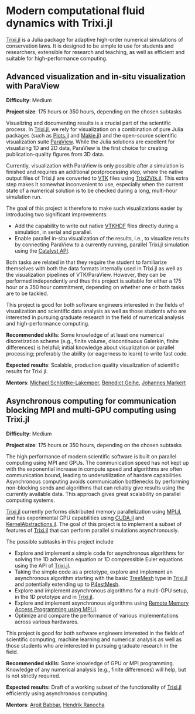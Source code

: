 # Modern computational fluid dynamics with Trixi.jl

[Trixi.jl](https://github.com/trixi-framework/Trixi.jl/) is a Julia package for adaptive
high-order numerical simulations of conservation laws. It is designed to be simple to use
for students and researchers, extensible for research and teaching, as well as efficient
and suitable for high-performance computing.


## Advanced visualization and in-situ visualization with ParaView

**Difficulty**: Medium

**Project size**: 175 hours or 350 hours, depending on the chosen subtasks

Visualizing and documenting results is a crucial part of the scientific process. In
[Trixi.jl](https://github.com/trixi-framework/Trixi.jl/), we rely for visualization on a
combination of pure Julia packages (such as
[Plots.jl](https://github.com/JuliaPlots/Plots.jl) and
[Makie.jl](https://github.com/MakieOrg/Makie.jl))
and the open-source scientific visualization suite [ParaView](https://www.paraview.org).
While the Julia solutions are excellent for visualizing 1D and 2D data, ParaView is the
first choice for creating publication-quality figures from 3D data.

Currently, visualization with ParaView is only possible after a simulation is finished and
requires an additional postprocessing step, where the native output files of Trixi.jl
are converted to [VTK](https://vtk.org) files using
[Trixi2Vtk.jl](https://github.com/trixi-framework/Trixi2Vtk.jl). This extra step makes it
somewhat inconvenient to use, especially when the current state of a numerical solution
is to be checked during a long, multi-hour simulation run.

The goal of this project is therefore to make such visualizations easier by introducing two
significant improvements:

* Add the capability to write out native
  [VTKHDF](https://docs.vtk.org/en/latest/design_documents/VTKFileFormats.html#vtkhdf-file-format)
  files directly during a simulation, in serial and parallel.
* Enable parallel in-situ visualization of the results, i.e., to visualize results by
  connecting ParaView to a currently running, parallel Trixi.jl simulation using the
  [Catalyst API](https://catalyst-in-situ.readthedocs.io/en/latest/index.html).

Both tasks are related in that they require the student to familiarize themselves with both
the data formats internally used in Trixi.jl as well as the visualization pipelines of
VTK/ParaView. However, they can be performed independently and thus this project is suitable
for either a 175 hour or a 350 hour commitment, depending on whether one or both tasks are
to be tackled.

This project is good for both software engineers interested in the fields of
visualization and scientific data analysis as well as those students who
are interested in pursuing graduate research in the field of numerical analysis and
high-performance computing.

**Recommended skills**: Some knowledge of at least one numerical discretization scheme
(e.g., finite volume, discontinuous Galerkin, finite differences) is helpful; initial
knowledge about visualization or parallel processing; preferably the ability (or eagerness
to learn) to write fast code.

**Expected results**: Scalable, production quality visualization of scientific results
for Trixi.jl.

**Mentors**: [Michael Schlottke-Lakemper](https://github.com/sloede), [Benedict Geihe](https://www.mi.uni-koeln.de/NumSim/dr-benedict-geihe/), [Johannes Markert](https://github.com/jmark)

## Asynchronous computing for communication blocking MPI and multi-GPU computing using Trixi.jl

**Difficulty**: Medium

**Project size**: 175 hours or 350 hours, depending on the chosen subtasks

The high performance of modern scientific software is built on parallel computing using MPI and GPUs. The communication speed has not kept up with the exponential increase in compute speed and algorithms are often communication bound, leading to underutilization of hardare capabilities. Asynchronous computing avoids communication bottlenecks by performing non-blocking sends and algorithms that can reliably give results using the currently available data. This approach gives great scalability on parallel computing systems.

[Trixi.jl](https://github.com/trixi-framework/Trixi.jl/) currently performs distributed memory parallelization using [MPI.jl](https://github.com/JuliaParallel/MPI.jl), and has experimental GPU capabilities using [CUDA.jl](https://github.com/JuliaGPU/CUDA.jl) and [KernelAbstractions.jl](https://github.com/JuliaGPU/KernelAbstractions.jl). The goal of this project is to implement a subset of features of [Trixi.jl](https://github.com/trixi-framework/Trixi.jl/) that can perform parallel simulations asynchronously.

The possible subtasks in this project include

- Explore and implement a simple code for asynchronous algorithms for solving the 1D advection equation or 1D compressible Euler equations using the API of [Trixi.jl](https://github.com/trixi-framework/Trixi.jl/).
- Taking the simple code as a prototype, explore and implement an asynchronous algorithm starting with the basic [TreeMesh](https://trixi-framework.github.io/Trixi.jl/stable/meshes/tree_mesh/) type in [Trixi.jl](https://github.com/trixi-framework/Trixi.jl/) and potentially extending up to [P4estMesh](https://trixi-framework.github.io/Trixi.jl/stable/meshes/p4est_mesh/).
- Explore and implement asynchronous algorithms for a multi-GPU setup, in the 1D prototype and in [Trixi.jl](https://github.com/trixi-framework/Trixi.jl/).
- Explore and implement asynchronous algorithms using [Remote Memory Access Programming using MPI.jl](https://juliaparallel.org/MPI.jl/dev/reference/onesided/).
- Optimize and compare the performance of various implementations across various hardwares.

This project is good for both software engineers interested in the fields of scientific computing, machine learning and numerical analysis as well as those students who are interested in pursuing graduate research in the field.

**Recommended skills:** Some knowledge of GPU or MPI programming. Knowledge of any numerical analysis (e.g., finite differences) will help, but is not strictly required.

**Expected results:** Draft of a working subset of the functionality of [Trixi.jl](https://github.com/trixi-framework/Trixi.jl/) efficiently using asynchronous computing.

**Mentors**: [Arpit Babbar](https://github.com/arpit-babbar), [Hendrik Ranocha](https://github.com/ranocha)
